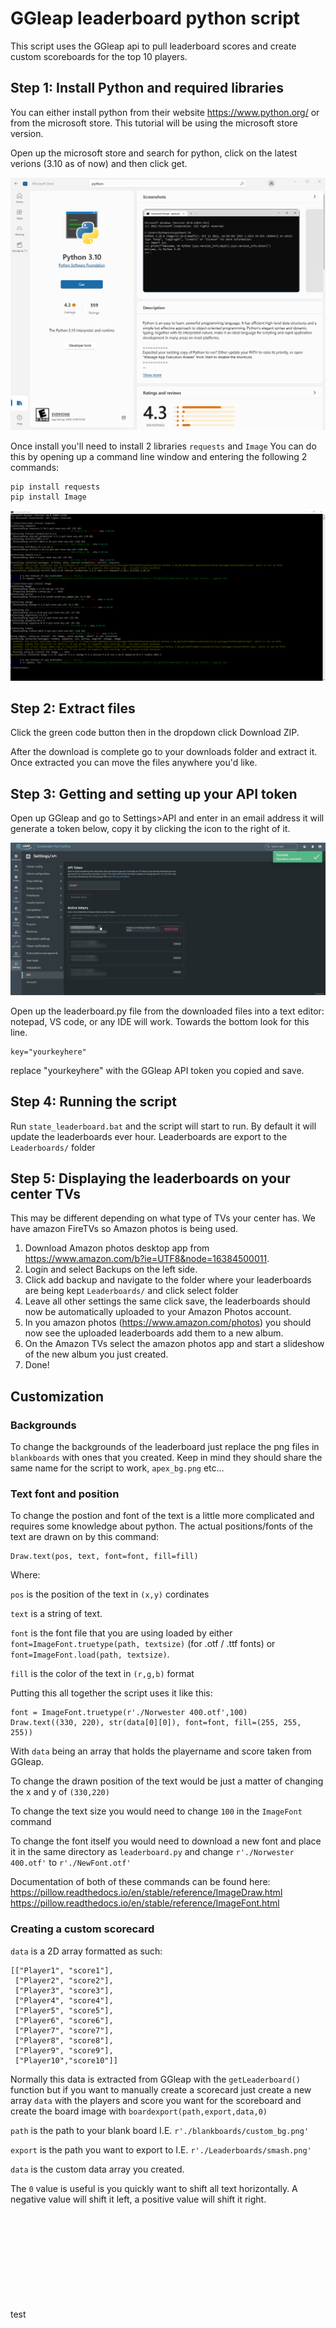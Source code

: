 # GGleap leaderboard python script

This script uses the GGleap api to pull leaderboard scores and create custom scoreboards for the top 10 players.

## Step 1: Install Python and required libraries

You can either install python from their website https://www.python.org/ or from the microsoft store. This tutorial will be using the microsoft store version.

Open up the microsoft store and search for python, click on the latest verions (3.10 as of now) and then click get.

![Python in MS Store](tutorial/MSPython.PNG)

Once install you'll need to install 2 libraries `requests` and `Image` You can do this by opening up a command line window and entering the following 2 commands:

    pip install requests
    pip install Image

![Command line pip](tutorial/CMDinstall.png)

## Step 2: Extract files

Click the green code button then in the dropdown click Download ZIP.

After the download is complete go to your downloads folder and extract it. Once extracted you can move the files anywhere you'd like.
## Step 3: Getting and setting up your API token

Open up GGleap and go to Settings>API and enter in an email address it will generate a token below, copy it by clicking the icon to the right of it.

![API page](tutorial/APIpage.jpg)

Open up the leaderboard.py file from the downloaded files into a text editor: notepad, VS code, or any IDE will work. Towards the bottom look for this line.

    key="yourkeyhere"

replace "yourkeyhere" with the GGleap API token you copied and save.

## Step 4: Running the script

Run `state_leaderboard.bat` and the script will start to run. By default it will update the leaderboards ever hour. Leaderboards are export to the `Leaderboards/` folder

## Step 5: Displaying the leaderboards on your center TVs

This may be different depending on what type of TVs your center has. We have amazon FireTVs so Amazon photos is being used.

1. Download Amazon photos desktop app from https://www.amazon.com/b?ie=UTF8&node=16384500011.
2. Login and select Backups on the left side.
3. Click add backup and navigate to the folder where your leaderboards are being kept `Leaderboards/` and click select folder
4. Leave all other settings the same click save, the leaderboards should now be automatically uploaded  to your Amazon Photos account.
5. In you amazon photos (https://www.amazon.com/photos) you should now see the uploaded leaderboards add them to a new album.
6. On the Amazon TVs select the amazon photos app and start a slideshow of the new album you just created.
7. Done!

## Customization

### Backgrounds

To change the backgrounds of the leaderboard just replace the png files in `blankboards` with ones that you created. Keep in mind they should share the same name for the script to work, `apex_bg.png` etc...

### Text font and position

To change the postion and font of the text is a little more complicated and requires some knowledge about python. The actual positions/fonts of the text are drawn on by this command:

    Draw.text(pos, text, font=font, fill=fill)

Where:

`pos` is the position of the text in `(x,y)` cordinates

`text` is a string of text.

`font` is the font file that you are using loaded by either `font=ImageFont.truetype(path, textsize)` (for .otf / .ttf fonts) or `font=ImageFont.load(path, textsize)`.

`fill` is the color of the text in `(r,g,b)` format

Putting this all together the script uses it like this:

    font = ImageFont.truetype(r'./Norwester 400.otf',100)
    Draw.text((330, 220), str(data[0][0]), font=font, fill=(255, 255, 255))
    
With `data` being an array that holds the playername and score taken from GGleap.

To change the drawn position of the text would be just a matter of changing the x and y of `(330,220)`

To change the text size you would need to change `100` in the `ImageFont` command

To change the font itself you would need to download a new font and place it in the same directory as `leaderboard.py` and change `r'./Norwester 400.otf'` to `r'./NewFont.otf'`

Documentation of both of these commands can be found here:
https://pillow.readthedocs.io/en/stable/reference/ImageDraw.html
https://pillow.readthedocs.io/en/stable/reference/ImageFont.html

### Creating a custom scorecard

`data` is a 2D array formatted as such:

    [["Player1", "score1"],
     ["Player2", "score2"],
     ["Player3", "score3"],
     ["Player4", "score4"],
     ["Player5", "score5"],
     ["Player6", "score6"],
     ["Player7", "score7"],
     ["Player8", "score8"],
     ["Player9", "score9"],
     ["Player10","score10"]]


Normally this data is extracted from GGleap with the `getLeaderboard()` function but if you want to manually create a scorecard just create a new array `data` with the players and score you want for the scoreboard and create the board image with `boardexport(path,export,data,0)`

`path` is the path to your blank board I.E. `r'./blankboards/custom_bg.png'`

`export` is the path you want to export to I.E. `r'./Leaderboards/smash.png'`

`data` is the custom data  array you created.

The `0` value is useful is you quickly want to shift all text horizontally. A negative value will shift it left, a positive value will shift it right.



<br><br><br><br><br><br><br><br><br>test
